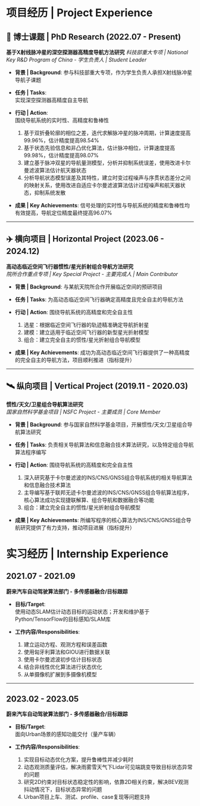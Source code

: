 <!-- ### **Software Engineer Intern**  
**January 2025 – June 2025 | ByteDance**  

Worked on the development and optimization of large-scale recommendation systems, focusing on algorithm improvements and system efficiency enhancements. Contributed to real-time data processing pipelines and model optimization for personalized content delivery.

#### Key Contributions:  
- Developed and optimized recommendation algorithms to enhance user engagement and content relevance.  
- Designed and implemented real-time data processing workflows to improve model inference efficiency.  
- Conducted A/B testing and performance analysis to refine recommendation strategies based on user behavior data.  

---

### **软件工程师实习生**  
**2025年1月 – 2025年6月 | 字节跳动**  

负责大规模推荐系统的开发与优化，专注于算法改进和系统效率提升。参与实时数据处理管道的构建，并优化模型推理流程，以提升个性化内容推荐效果。

#### 主要贡献:  
- 研发并优化推荐算法，提高用户互动率和内容相关性。  
- 设计并实现实时数据处理流程，提升模型推理的计算效率。  
- 进行A/B测试与性能分析，基于用户行为数据优化推荐策略。 -->

# 项目经历 | Project Experience

## 🚀 博士课题 | PhD Research (2022.07 - Present)
**基于X射线脉冲星的深空探测器高精度导航方法研究**
*科技部重大专项 | National Key R&D Program of China - 学生负责人 | Student Leader*

- **背景 | Background**:
  参与科技部重大专项，作为学生负责人承担X射线脉冲星导航子课题

- **任务 | Tasks**:  
  实现深空探测器高精度自主导航

- **行动 | Action**:  
  围绕导航系统的实时性、高精度和鲁棒性
  1. 基于双折叠轮廓的相位之差，迭代求解脉冲星的脉冲周期，计算速度提高99.96%，估计精度提高98.54%
  2. 基于状态先验信息和非凸优化算法，估计脉冲相位，计算速度提高99.98%，估计精度提高98.07%
  3. 建立基于脉冲双星的导航量测模型，分析并抑制系统误差，使用改进卡尔曼滤波算法估计航天器状态
  4. 分析导航状态模型误差及其特性，建立时变过程噪声与序贯状态差分之间的映射关系，使用改进自适应卡尔曼滤波算法估计过程噪声和航天器状态，抑制系统发散

- **成果 | Key Achievements**:
  信号处理的实时性与导航系统的精度和鲁棒性均有效提高，导航定位精度最终提高96.07%

---

## ✈️ 横向项目 | Horizontal Project (2023.06 - 2024.12)  
**高动态临近空间飞行器惯性/星光折射组合导航方法研究**  
*院所合作重点专项 | Key Special Project - 主要完成人 | Main Contributor*  

- **背景 | Background**:
  与某航天院所合作开展临近空间的预研项目

- **任务 | Tasks**:
  为高动态临近空间飞行器确定高精度且完全自主的导航方法

- **行动 | Action**:
  围绕导航系统的高精度和完全自主性
  1. 选星：根据临近空间飞行器的轨迹精准确定导航折射星
  2. 建模：建立适用于临近空间飞行器的新型星光折射模型
  3. 组合：建立完全自主的惯性/星光折射组合导航模型
   
- **成果 | Key Achievements**:
  成功为高动态临近空间飞行器提供了一种高精度的完全自主的导航方法，项目顺利推进（指标提升）

---

## 🛰️ 纵向项目 | Vertical Project (2019.11 - 2020.03)  
**惯性/天文/卫星组合导航算法研究**  
*国家自然科学基金项目 | NSFC Project - 主要成员 | Core Member*  

- **背景 | Background**:
  参与国家自然科学基金项目，开展惯性/天文/卫星组合导航算法研究

- **任务 | Tasks**:
  负责相关导航算法和信息融合技术算法研究，以及特定组合导航算法程序编写

- **行动 | Action**:
  围绕导航系统的高精度和完全自主性
  1. 深入研究基于卡尔曼滤波的INS/CNS/GNSS组合导航系统的相关导航算法和信息融合技术算法
  2. 主导编写基于联邦无迹卡尔曼滤波的INS/CNS/GNSS组合导航算法程序，核心算法成功实现捷联解算、组合导航和数据融合等功能
  3. 组合：建立完全自主的惯性/星光折射组合导航模型
   
- **成果 | Key Achievements**:
  所编写程序的核心算法为INS/CNS/GNSS组合导航研究提供了有力支持，推动项目进展（指标提升）


# 实习经历 | Internship Experience

## 2021.07 - 2021.09
**蔚来汽车自动驾驶算法部门 - 多传感器融合/目标跟踪**  

- **目标/Target**:  
  使用动态SLAM估计动态目标的运动状态；开发和维护基于Python/TensorFlow的目标感知/SLAM库

- **工作内容/Responsibilities**:
  1. 建立运动方程、观测方程和误差函数  
  2. 使用匈牙利算法和GIOU进行数据关联  
  3. 使用卡尔曼滤波初步估计目标状态  
  4. 结合非线性优化算法进行状态优化  
  5. 从单摄像机扩展到多摄像机模型  

---

## 2023.02 - 2023.05  
**蔚来汽车自动驾驶算法部门 - 多传感器融合/目标跟踪**  

- **目标/Target**:  
  面向Urban场景的感知功能交付（量产车辆）  

- **工作内容/Responsibilities**:
  1. 实现目标动态优化方案，提升鲁棒性并减少耗时  
  2. 动态观测质量评估，解决雨雾雪天气下Lidar可见端跳变导致目标状态异常的问题
  3. 研究2D约束对目标状态稳定性的影响，依靠2D相关约束，解决BEV观测抖动情况下，目标状态异常的问题
  4. Urban项目上车、测试、profile、case复现等问题支持
